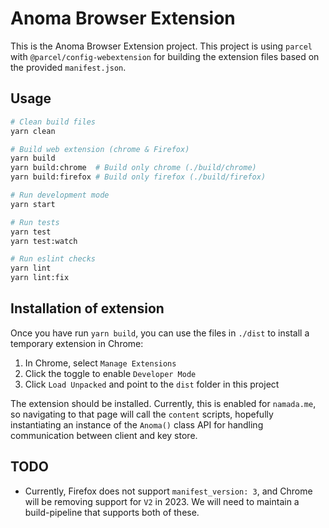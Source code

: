 # Anoma Browser Extension

This is the Anoma Browser Extension project. This project is using `parcel` with `@parcel/config-webextension` for building
the extension files based on the provided `manifest.json`.

## Usage

```bash
# Clean build files
yarn clean

# Build web extension (chrome & Firefox)
yarn build
yarn build:chrome  # Build only chrome (./build/chrome)
yarn build:firefox # Build only firefox (./build/firefox)

# Run development mode
yarn start

# Run tests
yarn test
yarn test:watch

# Run eslint checks
yarn lint
yarn lint:fix
```

## Installation of extension

Once you have run `yarn build`, you can use the files in `./dist` to install a temporary extension in Chrome:

1. In Chrome, select `Manage Extensions`
2. Click the toggle to enable `Developer Mode`
3. Click `Load Unpacked` and point to the `dist` folder in this project

The extension should be installed. Currently, this is enabled for `namada.me`, so navigating to that page will call the `content` scripts,
hopefully instantiating an instance of the `Anoma()` class API for handling communication between client and key store.

## TODO

- Currently, Firefox does not support `manifest_version: 3`, and Chrome will be removing support for `V2` in 2023. We will need to maintain
  a build-pipeline that supports both of these.
